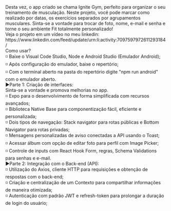 <html>
 <head>
  <title>Ignite Gym <br /></title>
 </head>
 <body>
  Desta vez, o app criado se chama Ignite Gym, perfeito para organizar o seu treinamento de musculação. Neste projeto, você pode marcar como realizado por datas, os exercícios separados por agrupamentos musculares. Sinta-se a vontade   para trocar de foto, nome, e-mail e senha e torne o seu ambiente Fit totalmente personalizado!<br /> 
  Veja o projeto em um vídeo no meu linkedin: https://www.linkedin.com/feed/update/urn:li:activity:7097597972611293184/<br /> 
  Como usar?<br /> 
  ◽ Baixe o Visual Code Studio, Node e Android Studio (Emulador Android);<br /> 
  ◽ Após configuração do emulador, baixe o repertório;<br /> 
  ◽ Com o terminal aberto na pasta do repertório digite "npm run android" com o emulador aberto.<br /> 
  ▶️Parte 1: Criação de interfaces:<br /> 
  Sinta-se a vontade e promova melhorias no app.<br /> 
  ◽ Expo para o desenvolvimento de forma simplificada com recursos avançados;<br /> 
  ◽ Biblioteca Native Base para componentização fácil, eficiente e personalizada;<br /> 
  ◽ Dois tipos de navegação: Stack navigator para rotas públicas e Bottom Navigator para rotas privadas;<br /> 
  ◽ Mensagens personalizadas de aviso conectadas a API usando o Toast;<br /> 
  ◽ Acessar álbum com opção de editar foto para perfil com Image Picker;<br /> 
  ◽ Controle de inputs com React Hook Form, regras, Schema Validations para senhas e e-mail.<br /> 
  ▶️Parte 2: Integração com o Back-end (API):<br /> 
  ◽ Utilização do Axios, cliente HTTP para requisições e obtenção de respostas com o back-end;<br /> 
  ◽ Criação e centralização de um Contexto para compartilhar informações de maneira otimizada;<br /> 
  ◽ Autenticação com padrão JWT e refresh-token para prolongar a duração de login do usuário;<br /> 

 </body>
</html>













